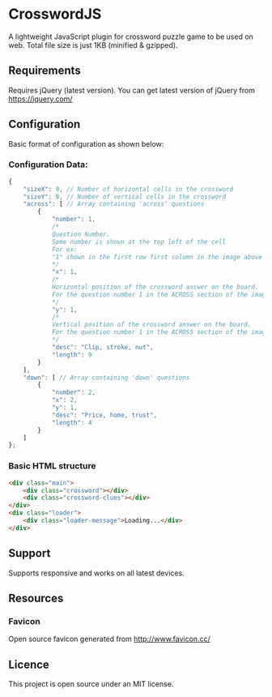 # CrosswordJS
A lightweight JavaScript plugin for crossword puzzle game to be used on web. Total file size is just 1KB (minified & gzipped).

## Requirements
Requires jQuery (latest version). You can get latest version of jQuery from https://jquery.com/

## Configuration
Basic format of configuration as shown below:

### Configuration Data:
```javascript
{
    "sizeX": 9, // Number of horizontal cells in the crossword
    "sizeY": 9, // Number of vertical cells in the crossword
    "across": [ // Array containing 'across' questions
        {
            "number": 1,
            /*
            Question Number.
            Same number is shown at the top left of the cell
            For ex:
            "1" shown in the first row first column in the image above
            */
            "x": 1,
            /*
            Horizontal position of the crossword answer on the board.
            For the question number 1 in the ACROSS section of the image above, x value will be "1"
            */
            "y": 1,
            /*
            Vertical position of the crossword answer on the board.
            For the question number 1 in the ACROSS section of the image above, x value will be "1"
            */
            "desc": "Clip, stroke, nut",
            "length": 9
        }
    ],
    "down": [ // Array containing 'down' questions
        {
            "number": 2,
            "x": 2,
            "y": 1,
            "desc": "Price, home, trust",
            "length": 4
        }
    ]
};
```

### Basic HTML structure
```HTML
<div class="main">
    <div class="crossword"></div>
    <div class="crossword-clues"></div>
</div>
<div class="loader">
    <div class="loader-message">Loading...</div>
</div>
```

## Support
Supports responsive and works on all latest devices.

## Resources
### Favicon
Open source favicon generated from http://www.favicon.cc/

## Licence
This project is open source under an MIT license.
